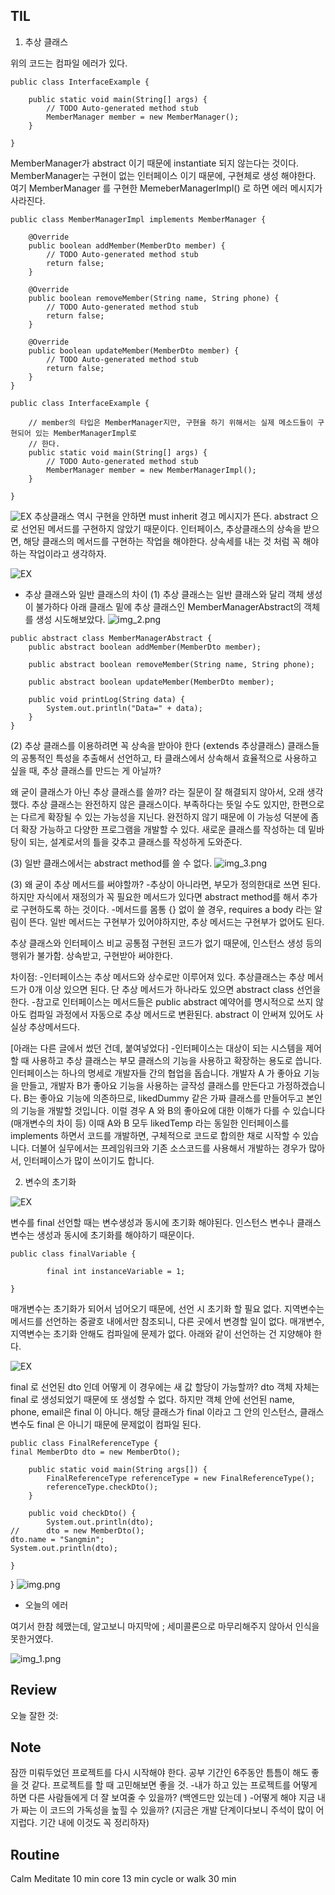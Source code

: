 ## TIL

1. 추상 클래스

위의 코드는 컴파일 에러가 있다. 

```
public class InterfaceExample {

	public static void main(String[] args) {
		// TODO Auto-generated method stub
		MemberManager member = new MemberManager();
	}

}
```

MemberManager가 abstract 이기 때문에 instantiate 되지 않는다는 것이다.
MemberManager는 구현이 없는 인터페이스 이기 때문에, 구현체로 생성 해야한다.
여기 MemberManager 를 구현한 MemeberManagerImpl() 로 하면 에러 메시지가 사라진다. 

```
public class MemberManagerImpl implements MemberManager {

	@Override
	public boolean addMember(MemberDto member) {
		// TODO Auto-generated method stub
		return false;
	}

	@Override
	public boolean removeMember(String name, String phone) {
		// TODO Auto-generated method stub
		return false;
	}

	@Override
	public boolean updateMember(MemberDto member) {
		// TODO Auto-generated method stub
		return false;
	}
}

```

```
public class InterfaceExample {

	// member의 타입은 MemberManager지만, 구현을 하기 위해서는 실제 메소드들이 구현되어 있는 MemberManagerImpl로
	// 한다.
	public static void main(String[] args) {
		// TODO Auto-generated method stub
		MemberManager member = new MemberManagerImpl();
	}

}
```

![EX](img/0310Interface.PNG)
추상클래스 역시 구현을 안하면 must inherit 경고 메시지가 뜬다. abstract 으로 선언된 메서드를 구현하지 않았기 때문이다. 
인터페이스, 추상클래스의 상속을 받으면, 해당 클래스의 메서드를 구현하는 작업을 해야한다. 상속세를 내는 것 처럼 꼭 해야하는 
작업이라고 생각하자.


![EX](img/0310abs.PNG)

- 추상 클래스와 일반 클래스의 차이
  (1) 추상 클래스는 일반 클래스와 달리 객체 생성이 불가하다
아래 클래스 밑에 추상 클래스인 MemberManagerAbstract의 객체를 생성 시도해보았다. 
![img_2.png](img_2.png)

```
public abstract class MemberManagerAbstract {
	public abstract boolean addMember(MemberDto member);

	public abstract boolean removeMember(String name, String phone);

	public abstract boolean updateMember(MemberDto member);

	public void printLog(String data) {
		System.out.println("Data=" + data);
	}
}
```
(2) 추상 클래스를 이용하려면 꼭 상속을 받아야 한다 (extends 추상클래스)
클래스들의 공통적인 특성을 추출해서 선언하고, 타 클래스에서 상속해서 효율적으로 사용하고 싶을 때, 추상 클래스를 만드는 게 아닐까?

왜 굳이 클래스가 아닌 추상 클래스를 쓸까? 라는 질문이 잘 해결되지 않아서, 오래 생각했다. 
추상 클래스는 완전하지 않은 클래스이다. 부족하다는 뜻일 수도 있지만, 한편으로는 다르게 확장될 수 있는 가능성을 지닌다.
완전하지 않기 때문에 이 가능성 덕분에 좀 더 확장 가능하고 다양한 프로그램을 개발할 수 있다.
새로운 클래스를 작성하는 데 밑바탕이 되는, 설계로서의 틀을 갖추고 클래스를 작성하게 도와준다.

(3) 일반 클래스에서는 abstract method를 쓸 수 없다. 
![img_3.png](img_3.png)

(3) 왜 굳이 추상 메서드를 써야할까?
-추상이 아니라면, 부모가 정의한대로 쓰면 된다. 하지만 자식에서 재정의가 꼭 필요한 메서드가 있다면 abstract method를 해서 추가로 구현하도록 하는 것이다.
-메서드를 몸통 {} 없이 쓸 경우, requires a body 라는 알림이 뜬다. 일반 메서드는 구현부가 있어야하지만, 추상 메서드는 구현부가 없어도 된다. 

추상 클래스와 인터페이스 비교 
공통점
구현된 코드가 없기 때문에, 인스턴스 생성 등의 행위가 불가함. 상속받고, 구현받아 써야한다. 

차이점:
-인터페이스는 추상 메서드와 상수로만 이루어져 있다. 추상클래스는 추상 메서드가 0개 이상 있으면 된다. 단 추상 메서드가 하나라도 있으면 abstract class 선언을 한다. 
-참고로 인터페이스는 메서드들은 public abstract 예약어를 명시적으로 쓰지 않아도 컴파일 과정에서 자동으로 추상 메서드로 변환된다. 
abstract 이 안써져 있어도 사실상 추상메서드다. 

[아래는 다른 글에서 썼던 건데, 붙여넣었다] 
-인터페이스는 대상이 되는 시스템을 제어할 때 사용하고 추상 클래스는 부모 클래스의 기능을 사용하고 확장하는 용도로 씁니다.
인터페이스는 하나의 명세로 개발자들 간의 협업을 돕습니다. 개발자 A 가 좋아요 기능을 만들고, 개발자 B가 좋아요 기능을 사용하는 글작성 클래스를 만든다고 가정하겠습니다.
B는 좋아요 기능에 의존하므로, likedDummy 같은 가짜 클래스를 만들어두고 본인의 기능을 개발할 것입니다. 이럴 경우 A 와 B의 좋아요에 대한 이해가 다를 수 있습니다 (매개변수의 차이 등)
이때 A와 B 모두 likedTemp 라는 동일한 인터페이스를 implements 하면서 코드를 개발하면, 구체적으로 코드로 합의한 채로 시작할 수 있습니다.
더불어 실무에서는 프레임워크와 기존 소스코드를 사용해서 개발하는 경우가 많아서, 인터페이스가 많이 쓰이기도 합니다.


2. 변수의 초기화 

![EX](img/0310finalinst.PNG)

변수를 final 선언할 때는 변수생성과 동시에 초기화 해야된다.
인스턴스 변수나 클래스 변수는 생성과 동시에 초기화를 해야하기 때문이다.

```
public class finalVariable {

	    final int instanceVariable = 1;
	
}

```

매개변수는 초기화가 되어서 넘어오기 때문에, 선언 시 초기화 할 필요 없다.
지역변수는 메서드를 선언하는 중괄호 내에서만 참조되니, 다른 곳에서 변경할 일이 없다. 매개변수, 지역변수는 초기화 안해도 컴파일에 문제가 없다.
아래와 같이 선언하는 건 지양해야 한다.

![EX](img/0310variable.PNG)

final 로 선언된 dto 인데 어떻게 이 경우에는 새 값 할당이 가능할까? 
dto 객체 자체는 final 로 생성되었기 때문에 또 생성할 수 없다. 하지만 객체 안에 선언된 name, phone, email은 final 이 아니다. 
해당 클래스가 final 이라고 그 안의 인스턴스, 클래스 변수도 final 은 아니기 때문에 문제없이 컴파일 된다. 
```
public class FinalReferenceType {
final MemberDto dto = new MemberDto();

	public static void main(String args[]) {
		FinalReferenceType referenceType = new FinalReferenceType();
		referenceType.checkDto();
	}

	public void checkDto() {
		System.out.println(dto);
//		dto = new MemberDto();
dto.name = "Sangmin";
System.out.println(dto);
```
	}
}
![img.png](img.png)

- 오늘의 에러 

여기서 한참 헤맸는데, 알고보니 마지막에 ; 세미콜론으로 마무리해주지 않아서 인식을 못한거였다. 

![img_1.png](img_1.png)

## Review
오늘 잘한 것:

## Note 
잠깐 미뤄두었던 프로젝트를 다시 시작해야 한다. 공부 기간인 6주동안 틈틈이 해도 좋을 것 같다. 
프로젝트를 할 때 고민해보면 좋을 것. 
-내가 하고 있는 프로젝트를 어떻게 하면 다른 사람들에게 더 잘 보여줄 수 있을까? (백엔드만 있는데 )
-어떻게 해야 지금 내가 짜는 이 코드의 가독성을 높힐 수 있을까?
(지금은 개발 단계이다보니 주석이 많이 어지럽다. 기간 내에 이것도 꼭 정리하자)

## Routine 
Calm Meditate 10 min 
core 13 min 
cycle or walk 30 min 